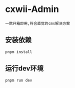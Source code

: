 # cxwii-Admin
```
一款开箱即用,符合直觉的cms解决方案
```

## 安装依赖
```
pnpm install
```

## 运行dev环境
```
pnpm run dev
```